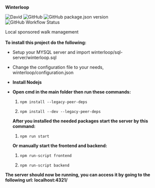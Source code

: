 **Winterloop**

![David](https://img.shields.io/david/semvis123/winterloop)
![GitHub](https://img.shields.io/github/license/semvis123/winterloop)
![GitHub package.json version](https://img.shields.io/github/package-json/v/semvis123/winterloop)
![GitHub Workflow Status](https://img.shields.io/github/workflow/status/semvis123/winterloop/Node.js%20CI)

Local sponsored walk management\
\
**To install this project do the following:**
* Setup your MYSQL server and import winterloop/sql-server/winterloop.sql
* Change the configuration file to your needs, winterloop/configuration.json
* **Install Nodejs**

* **Open cmd in the main folder then run these commands:**

  1) `npm install --legacy-peer-deps`

  2) `npm install --dev --legacy-peer-deps`



  **After you installed the needed packages start the server by this command:**

  1) `npm run start`

  **Or manually start the frontend and backend:**

  1) `npm run-script frontend`

  2) `npm run-script backend`


**The server should now be running, you can access it by going to the following url: localhost:4321/**
